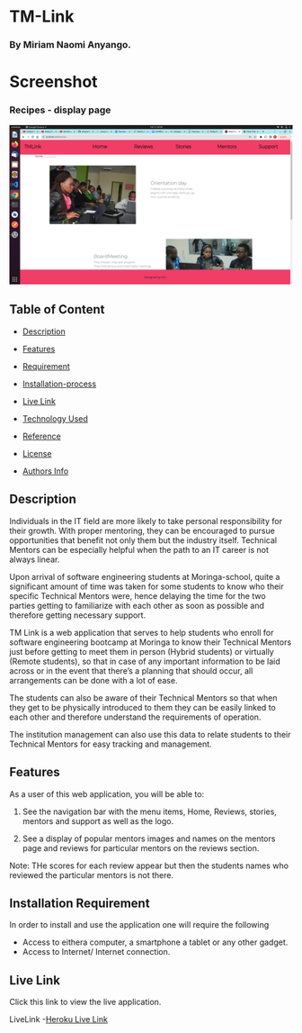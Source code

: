 # TM-Link

### By Miriam Naomi Anyango.

# Screenshot
### Recipes - display page
![image](./src/images/Screenshot%20from%202022-09-13%2020-36-48.png)

## Table of Content 

+ [Description](#Description)
 
 + [Features](#Features)

 + [Requirement](#Requirement)

+ [Installation-process](#Installation-Process) 

+ [Live Link](#live-link)

+ [Technology Used](#technology-used)

+ [Reference](#reference)

+ [License](#license)

+ [Authors Info](#authors-info)

## Description
<p>Individuals in the IT field are more likely to take personal responsibility for their growth. With proper mentoring, they can be encouraged to pursue opportunities that benefit not only them but the industry itself. Technical Mentors can be especially helpful when the path to an IT career is not always linear.

Upon arrival of software engineering students at Moringa-school, quite a significant amount of time was taken for some students to know who their specific Technical Mentors were, hence delaying the time for the two parties getting to familiarize with each other as soon as possible and therefore getting necessary support.



TM Link is a web application that serves to help students who enroll for software engineering bootcamp at Moringa to know their Technical Mentors just before getting to meet them in person (Hybrid students) or virtually (Remote students), so that in case of any important information to be laid across or in the event that there’s a planning that should occur, all arrangements can be done with a lot of ease.

The students can also be aware of their Technical Mentors so that when they get to be physically introduced to them they can be easily linked to each other and therefore understand the requirements of operation.

The institution management can also use this data to relate students to their Technical Mentors for easy tracking and management.

</p>

## Features
As a user of this web application, you will be able to:
1. See the navigation bar with the menu items, Home, Reviews, stories, mentors and support as well as the logo.

2. See a display of popular mentors images and names on the mentors page and reviews for particular mentors on the reviews section.

Note: THe scores for each review appear but then the students names who reviewed the particular mentors is not there.

## Installation Requirement
In order to install and use the application one will require the following

* Access to eithera computer, a smartphone a tablet or any other gadget.
* Access to Internet/ Internet connection.

## Live Link
Click this link to view the live application.

LiveLink -[Heroku Live Link](
https://tm-link.vercel.app/)